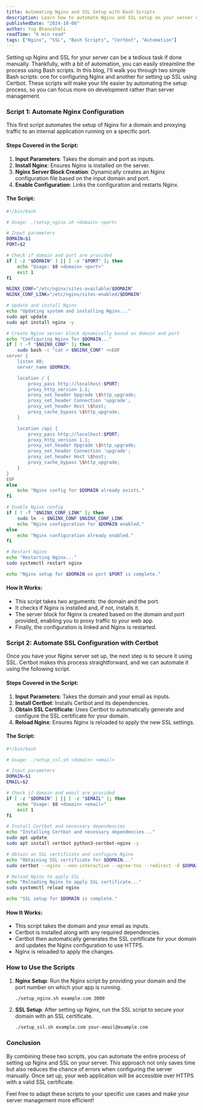 ```yaml
---
title: Automating Nginx and SSL Setup with Bash Scripts
description: Learn how to automate Nginx and SSL setup on your server using simple Bash scripts.
publishedDate: "2024-10-08"
author: Yug Bhanushali
readTime: "6 min read"
tags: ["Nginx", "SSL", "Bash Scripts", "Certbot", "Automation"]
---
```


Setting up Nginx and SSL for your server can be a tedious task if done manually. Thankfully, with a bit of automation, you can easily streamline the process using Bash scripts. In this blog, I'll walk you through two simple Bash scripts: one for configuring Nginx and another for setting up SSL using Certbot. These scripts will make your life easier by automating the setup process, so you can focus more on development rather than server management.

### Script 1: Automate Nginx Configuration

This first script automates the setup of Nginx for a domain and proxying traffic to an internal application running on a specific port.

#### Steps Covered in the Script:

1. **Input Parameters**: Takes the domain and port as inputs.
2. **Install Nginx**: Ensures Nginx is installed on the server.
3. **Nginx Server Block Creation**: Dynamically creates an Nginx configuration file based on the input domain and port.
4. **Enable Configuration**: Links the configuration and restarts Nginx.

#### The Script:

```bash
#!/bin/bash

# Usage: ./setup_nginx.sh <domain> <port>

# Input parameters
DOMAIN=$1
PORT=$2

# Check if domain and port are provided
if [ -z "$DOMAIN" ] || [ -z "$PORT" ]; then
    echo "Usage: $0 <domain> <port>"
    exit 1
fi

NGINX_CONF="/etc/nginx/sites-available/$DOMAIN"
NGINX_CONF_LINK="/etc/nginx/sites-enabled/$DOMAIN"

# Update and install Nginx
echo "Updating system and installing Nginx..."
sudo apt update
sudo apt install nginx -y

# Create Nginx server block dynamically based on domain and port
echo "Configuring Nginx for $DOMAIN..."
if [ ! -f "$NGINX_CONF" ]; then
    sudo bash -c "cat > $NGINX_CONF" <<EOF
server {
    listen 80;
    server_name $DOMAIN;

    location / {
        proxy_pass http://localhost:$PORT;
        proxy_http_version 1.1;
        proxy_set_header Upgrade \$http_upgrade;
        proxy_set_header Connection 'upgrade';
        proxy_set_header Host \$host;
        proxy_cache_bypass \$http_upgrade;
    }

    location /api {
        proxy_pass http://localhost:$PORT;
        proxy_http_version 1.1;
        proxy_set_header Upgrade \$http_upgrade;
        proxy_set_header Connection 'upgrade';
        proxy_set_header Host \$host;
        proxy_cache_bypass \$http_upgrade;
    }
}
EOF
else
    echo "Nginx config for $DOMAIN already exists."
fi

# Enable Nginx config
if [ ! -f "$NGINX_CONF_LINK" ]; then
    sudo ln -s $NGINX_CONF $NGINX_CONF_LINK
    echo "Nginx configuration for $DOMAIN enabled."
else
    echo "Nginx configuration already enabled."
fi

# Restart Nginx
echo "Restarting Nginx..."
sudo systemctl restart nginx

echo "Nginx setup for $DOMAIN on port $PORT is complete."
```

#### How It Works:

- This script takes two arguments: the domain and the port.
- It checks if Nginx is installed and, if not, installs it.
- The server block for Nginx is created based on the domain and port provided, enabling you to proxy traffic to your web app.
- Finally, the configuration is linked and Nginx is restarted.

### Script 2: Automate SSL Configuration with Certbot

Once you have your Nginx server set up, the next step is to secure it using SSL. Certbot makes this process straightforward, and we can automate it using the following script.

#### Steps Covered in the Script:

1. **Input Parameters**: Takes the domain and your email as inputs.
2. **Install Certbot**: Installs Certbot and its dependencies.
3. **Obtain SSL Certificate**: Uses Certbot to automatically generate and configure the SSL certificate for your domain.
4. **Reload Nginx**: Ensures Nginx is reloaded to apply the new SSL settings.

#### The Script:

```bash
#!/bin/bash

# Usage: ./setup_ssl.sh <domain> <email>

# Input parameters
DOMAIN=$1
EMAIL=$2

# Check if domain and email are provided
if [ -z "$DOMAIN" ] || [ -z "$EMAIL" ]; then
    echo "Usage: $0 <domain> <email>"
    exit 1
fi

# Install Certbot and necessary dependencies
echo "Installing Certbot and necessary dependencies..."
sudo apt update
sudo apt install certbot python3-certbot-nginx -y

# Obtain an SSL certificate and configure Nginx
echo "Obtaining SSL certificate for $DOMAIN..."
sudo certbot --nginx --non-interactive --agree-tos --redirect -d $DOMAIN -m $EMAIL

# Reload Nginx to apply SSL
echo "Reloading Nginx to apply SSL certificate..."
sudo systemctl reload nginx

echo "SSL setup for $DOMAIN is complete."
```

#### How It Works:

- This script takes the domain and your email as inputs.
- Certbot is installed along with any required dependencies.
- Certbot then automatically generates the SSL certificate for your domain and updates the Nginx configuration to use HTTPS.
- Nginx is reloaded to apply the changes.

### How to Use the Scripts

1. **Nginx Setup**:
   Run the Nginx script by providing your domain and the port number on which your app is running.
   ```bash
   ./setup_nginx.sh example.com 3000
   ```
2. **SSL Setup**:
   After setting up Nginx, run the SSL script to secure your domain with an SSL certificate.
   ```bash
   ./setup_ssl.sh example.com your-email@example.com
   ```

### Conclusion

By combining these two scripts, you can automate the entire process of setting up Nginx and SSL on your server. This approach not only saves time but also reduces the chance of errors when configuring the server manually. Once set up, your web application will be accessible over HTTPS with a valid SSL certificate.

Feel free to adapt these scripts to your specific use cases and make your server management more efficient!
